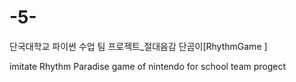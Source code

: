# -5-
단국대학교 파이썬 수업 팀 프로젝트_절대음감 단곰이[RhythmGame ]

imitate Rhythm Paradise game of nintendo for school team progect
